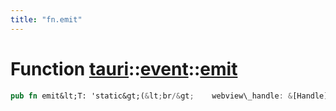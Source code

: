 ```yaml
---
title: "fn.emit"
---
```


Function [tauri](/api/rust/tauri/../index.html)::[event](/api/rust/tauri/index.html)::[emit](/api/rust/tauri/)
==============================================================================================================

```rust
pub fn emit&lt;T: 'static&gt;(&lt;br/&gt;    webview\_handle: &[Handle](/api/rust/tauri/../../tauri/struct.Handle.html "struct tauri::Handle")&lt;T&gt;, &lt;br/&gt;    event: [String](https://doc.rust-lang.org/nightly/alloc/string/struct.String.html "struct alloc::string::String"), &lt;br/&gt;    payload: [Option](https://doc.rust-lang.org/nightly/core/option/enum.Option.html "enum core::option::Option")&lt;[String](https://doc.rust-lang.org/nightly/alloc/string/struct.String.html "struct alloc::string::String")\&gt;&lt;br/&gt;)
```
      